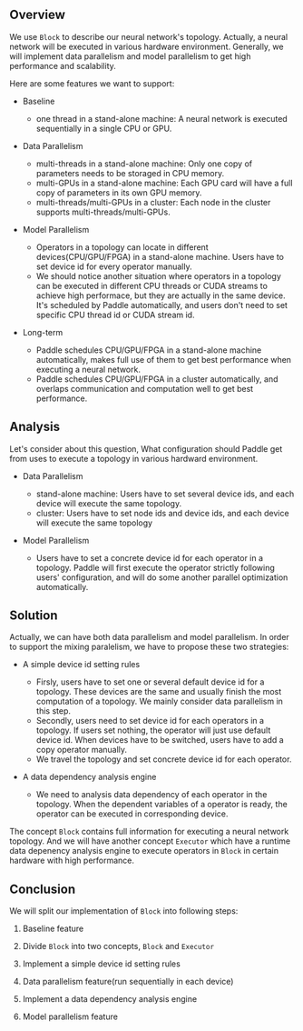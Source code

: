 ## Overview

We use `Block` to describe our neural network's topology. Actually, a neural network will be executed in various hardware environment. Generally, we will implement data parallelism and model parallelism to get high performance and scalability.

Here are some features we want to support:

- Baseline
  - one thread in a stand-alone machine: A neural network is executed sequentially in a single CPU or GPU.

- Data Parallelism
  - multi-threads in a stand-alone machine: Only one copy of parameters needs to be storaged in CPU memory.
  - multi-GPUs in a stand-alone machine: Each GPU card will have a full copy of parameters in its own GPU memory.
  - multi-threads/multi-GPUs in a cluster: Each node in the cluster supports multi-threads/multi-GPUs.

- Model Parallelism
  - Operators in a topology can locate in different devices(CPU/GPU/FPGA) in a stand-alone machine. Users have to set device id for every operator manually.
  - We should notice another situation where operators in a topology can be executed in different CPU threads or CUDA streams to achieve high performace, but they are actually in the same device. It's scheduled by Paddle automatically, and users don't need to set specific CPU thread id or CUDA stream id. 

- Long-term
  - Paddle schedules CPU/GPU/FPGA in a stand-alone machine automatically, makes full use of them to get best performance when executing a neural network.
  - Paddle schedules CPU/GPU/FPGA in a cluster automatically, and overlaps communication and computation well to get best performance.

  
  
## Analysis
  
Let's consider about this question, What configuration should Paddle get from uses to execute a topology in various hardward environment.
  
- Data Parallelism
  - stand-alone machine: Users have to set several device ids, and each device will execute the same topology.
  - cluster: Users have to set node ids and device ids, and each device will execute the same topology
  
- Model Parallelism
  - Users have to set a concrete device id for each operator in a topology. Paddle will first execute the operator strictly following users' configuration, and will do some another parallel optimization automatically.



## Solution
  
Actually, we can have both data parallelism and model parallelism. In order to support the mixing paralelism, we have to propose these two strategies:


- A simple device id setting rules
  - Firsly, users have to set one or several default device id for a topology. These devices are the same and usually finish the most computation of a topology. We mainly consider data parallelism in this step.
  - Secondly, users need to set device id for each operators in a topology. If users set nothing, the operator will just use default device id. When devices have to be switched, users have to add a copy operator manually.
  - We travel the topology and set concrete device id for each operator.


- A data dependency analysis engine
  - We need to analysis data dependency of each operator in the topology. When the dependent variables of a operator is ready, the operator can be executed in corresponding device.

  

The concept `Block` contains full information for executing a neural network topology. And we will have another concept `Executor` which have a runtime data depenency analysis engine to execute operators in `Block` in certain hardware with high performance.
  
  
## Conclusion

We will split our implementation of `Block` into following steps:

1. Baseline feature

2. Divide `Block` into two concepts, `Block` and `Executor`

3. Implement a simple device id setting rules

4. Data parallelism feature(run sequentially in each device)

5. Implement a data dependency analysis engine

6. Model parallelism feature
  



  
  
